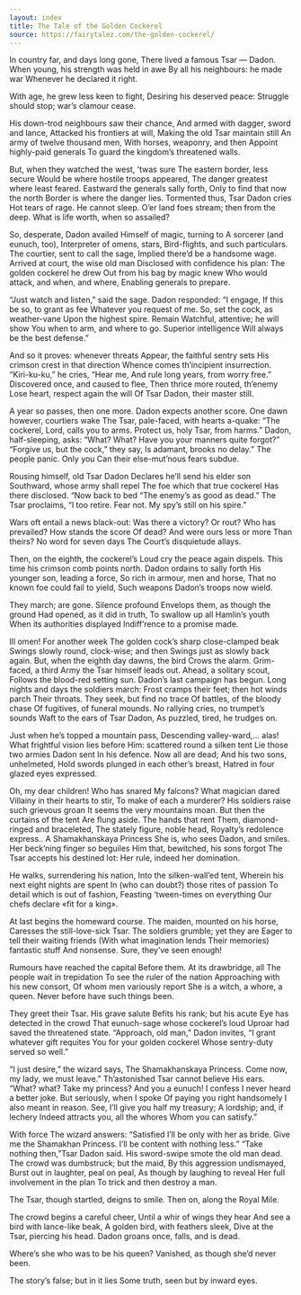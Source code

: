 ```yaml
---
layout: index
title: The Tale of the Golden Cockerel
source: https://fairytalez.com/the-golden-cockerel/
---
```


In country far, and days long gone,
There lived a famous Tsar — Dadon.
When young, his strength was held in awe
By all his neighbours: he made war
Whenever he declared it right.

With age, he grew less keen to fight,
Desiring his deserved peace: Struggle should stop; war’s clamour cease.

His down-trod neighbours saw their chance,
And armed with dagger, sword and lance,
Attacked his frontiers at will,
Making the old Tsar maintain still
An army of twelve thousand men,
With horses, weaponry, and then
Appoint highly-paid generals
To guard the kingdom’s threatened walls.

But, when they watched the west, ’twas sure
The eastern border, less secure
Would be where hostile troops appeared,
The danger greatest where least feared.
Eastward the generals sally forth,
Only to find that now the north
Border is where the danger lies.
Tormented thus, Tsar Dadon cries
Hot tears of rage. He cannot sleep.
O’er land foes stream; then from the deep.
What is life worth, when so assailed?

So, desperate, Dadon availed
Himself of magic, turning to
A sorcerer (and eunuch, too),
Interpreter of omens, stars,
Bird-flights, and such particulars.
The courtier, sent to call the sage,
Implied there’d be a handsome wage.
Arrived at court, the wise old man
Disclosed with confidence his plan:
The golden cockerel he drew
Out from his bag by magic knew
Who would attack, and when, and where,
Enabling generals to prepare.

“Just watch and listen,” said the sage.
Dadon responded: “I engage,
If this be so, to grant as fee
Whatever you request of me.
So, set the cock, as weather-vane
Upon the highest spire. Remain
Watchful, attentive; he will show
You when to arm, and where to go.
Superior intelligence
Will always be the best defense.”

And so it proves: whenever threats
Appear, the faithful sentry sets
His crimson crest in that direction
Whence comes th’incipient insurrection.
“Kiri-ku-ku,” he cries, “Hear me,
And rule long years, from worry free.”
Discovered once, and caused to flee,
Then thrice more routed, th’enemy
Lose heart, respect again the will
Of Tsar Dadon, their master still.

A year so passes, then one more.
Dadon expects another score.
One dawn however, courtiers wake
The Tsar, pale-faced, with hearts a-quake:
“The cockerel, Lord, calls you to arms.
Protect us, holy Tsar, from harms.”
Dadon, half-sleeping, asks: “What? What?
Have you your manners quite forgot?”
“Forgive us, but the cock,” they say,
Is adamant, brooks no delay.”
The people panic. Only you
Can their else-mut’nous fears subdue.

Rousing himself, old Tsar Dadon
Declares he’ll send his elder son
Southward, whose army shall repel
The foe which that true cockerel
Has there disclosed. “Now back to bed
“The enemy’s as good as dead.”
The Tsar proclaims, “I too retire.
Fear not. My spy’s still on his spire.”

Wars oft entail a news black-out:
Was there a victory? Or rout?
Who has prevailed? How stands the score
Of dead? And were ours less or more
Than theirs? No word for seven days
The Court’s disquietude allays.

Then, on the eighth, the cockerel’s
Loud cry the peace again dispels.
This time his crimson comb points north.
Dadon ordains to sally forth
His younger son, leading a force,
So rich in armour, men and horse,
That no known foe could fail to yield,
Such weapons Dadon’s troops now wield.

They march; are gone. Silence profound
Envelops them, as though the ground
Had opened, as it did in truth,
To swallow up all Hamlin’s youth
When its authorities displayed
Indiff’rence to a promise made.

Ill omen! For another week
The golden cock’s sharp close-clamped beak
Swings slowly round, clock-wise; and then
Swings just as slowly back again.
But, when the eighth day dawns, the bird
Crows the alarm. Grim-faced, a third
Army the Tsar himself leads out.
Ahead, a solitary scout,
Follows the blood-red setting sun.
Dadon’s last campaign has begun.
Long nights and days the soldiers march:
Frost cramps their feet; then hot winds parch
Their throats. They seek, but find no trace
Of battles, of the bloody chase
Of fugitives, of funeral mounds.
No rallying cries, no trumpet’s sounds
Waft to the ears of Tsar Dadon,
As puzzled, tired, he trudges on.

Just when he’s topped a mountain pass,
Descending valley-ward,… alas!
What frightful vision lies before
Him: scattered round a silken tent
Lie those two armies Dadon sent
In his defence. Now all are dead;
And his two sons, unhelmeted,
Hold swords plunged in each other’s breast,
Hatred in four glazed eyes expressed.

Oh, my dear children! Who has snared
My falcons? What magician dared
Villainy in their hearts to stir,
To make of each a murderer?
His soldiers raise such grievous groan
It seems the very mountains moan. But then the curtains of the tent
Are flung aside. The hands that rent
Them, diamond-ringed and braceleted,
The stately figure, noble head,
Royalty’s redolence express..
A Shamakhanskaya Princess
She is, who sees Dadon, and smiles.
Her beck’ning finger so beguiles
Him that, bewitched, his sons forgot
The Tsar accepts his destined lot:
Her rule, indeed her domination.

He walks, surrendering his nation,
Into the silken-wall’ed tent,
Wherein his next eight nights are spent
In (who can doubt?) those rites of passion
To detail which is out of fashion,
Feasting ‘tween-times on everything
Our chefs declare «fit for a king».

At last begins the homeward course.
The maiden, mounted on his horse,
Caresses the still-love-sick Tsar.
The soldiers grumble; yet they are
Eager to tell their waiting friends
(With what imagination lends
Their memories) fantastic stuff
And nonsense. Sure, they’ve seen enough!

Rumours have reached the capital
Before them. At its drawbridge, all
The people wait in trepidation
To see the ruler of the nation
Approaching with his new consort,
Of whom men variously report
She is a witch, a whore, a queen.
Never before have such things been.

They greet their Tsar. His grave salute
Befits his rank; but his acute
Eye has detected in the crowd
That eunuch-sage whose cockerel’s loud
Uproar had saved the threatened state.
“Approach, old man,” Dadon invites,
“I grant whatever gift requites
You for your golden cockerel
Whose sentry-duty served so well.”

“I just desire,” the wizard says,
The Shamakhanskaya Princess.
Come now, my lady, we must leave.”
Th’astonished Tsar cannot believe
His ears. “What? what? Take my princess?
And you a eunuch! I confess
I never heard a better joke.
But seriously, when I spoke
Of paying you right handsomely
I also meant in reason. See,
I’ll give you half my treasury;
A lordship; and, if lechery
Indeed attracts you, all the whores
Whom you can satisfy.”

With force
The wizard answers: “Satisfied
I’ll be only with her as bride.
Give me the Shamakhan Princess.
I’ll be content with nothing less.”
“Take nothing then,”Tsar Dadon said.
His sword-swipe smote the old man dead.
The crowd was dumbstruck; but the maid,
By this aggression undismayed,
Burst out in laughter, peal on peal,
As though by laughing to reveal
Her full involvement in the plan
To trick and then destroy a man.

The Tsar, though startled, deigns to smile.
Then on, along the Royal Mile.

The crowd begins a careful cheer,
Until a whir of wings they hear
And see a bird with lance-like beak,
A golden bird, with feathers sleek,
Dive at the Tsar, piercing his head.
Dadon groans once, falls, and is dead.

Where’s she who was to be his queen?
Vanished, as though she’d never been.

The story’s false; but in it lies
Some truth, seen but by inward eyes.